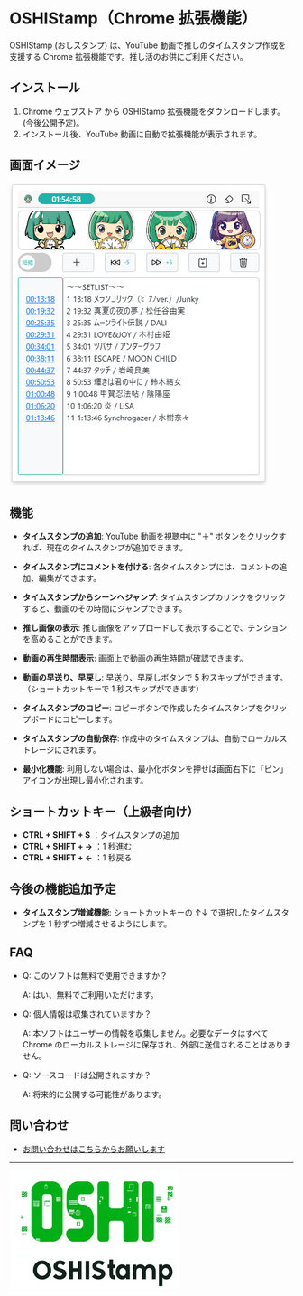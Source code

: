 # OSHIStamp（Chrome 拡張機能）

OSHIStamp (おしスタンプ) は、YouTube 動画で推しのタイムスタンプ作成を支援する Chrome 拡張機能です。推し活のお供にご利用ください。

## インストール

1. Chrome ウェブストア から OSHIStamp 拡張機能をダウンロードします。(今後公開予定)。
2. インストール後、YouTube 動画に自動で拡張機能が表示されます。

## 画面イメージ

![alt text](./images/image-01.png)

## 機能

- **タイムスタンプの追加**: YouTube 動画を視聴中に "＋" ボタンをクリックすれば、現在のタイムスタンプが追加できます。

- **タイムスタンプにコメントを付ける**: 各タイムスタンプには、コメントの追加、編集ができます。

- **タイムスタンプからシーンへジャンプ**: タイムスタンプのリンクをクリックすると、動画のその時間にジャンプできます。

- **推し画像の表示**:
  推し画像をアップロードして表示することで、テンションを高めることができます。

- **動画の再生時間表示**: 画面上で動画の再生時間が確認できます。

- **動画の早送り、早戻し**: 早送り、早戻しボタンで 5 秒スキップができます。（ショートカットキーで 1 秒スキップができます）

- **タイムスタンプのコピー**: コピーボタンで作成したタイムスタンプをクリップボードにコピーします。

- **タイムスタンプの自動保存**: 作成中のタイムスタンプは、自動でローカルストレージにされます。

- **最小化機能**: 利用しない場合は、最小化ボタンを押せば画面右下に「ピン」アイコンが出現し最小化されます。

## ショートカットキー（上級者向け）

- **CTRL + SHIFT + S** ：タイムスタンプの追加
- **CTRL + SHIFT + →** ：1 秒進む
- **CTRL + SHIFT + ←** ：1 秒戻る

## 今後の機能追加予定

- **タイムスタンプ増減機能**: ショートカットキーの ↑↓ で選択したタイムスタンプを 1 秒ずつ増減させるようにします。

## FAQ

- Q: このソフトは無料で使用できますか？

  A: はい、無料でご利用いただけます。

- Q: 個人情報は収集されていますか？

  A: 本ソフトはユーザーの情報を収集しません。必要なデータはすべて Chrome のローカルストレージに保存され、外部に送信されることはありません。

- Q: ソースコードは公開されますか？

  A: 将来的に公開する可能性があります。

## 問い合わせ

- [お問い合わせはこちらからお願いします](https://github.com/takanori-azegami-jp/OSHIStamp-docs/issues)

---

![alt text](./images/image-02.png)
